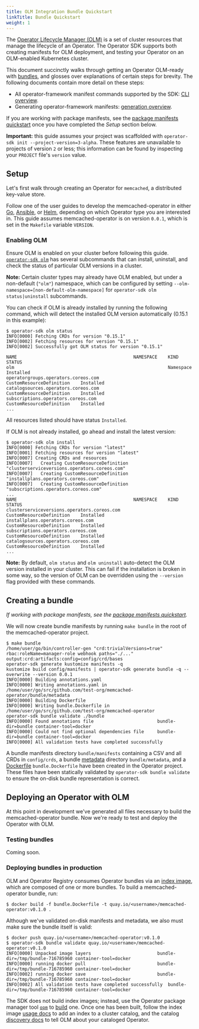 ```yaml
---
title: OLM Integration Bundle Quickstart
linkTitle: Bundle Quickstart
weight: 1
---
```


The [Operator Lifecycle Manager (OLM)][olm] is a set of cluster resources that manage the lifecycle of an Operator.
The Operator SDK supports both creating manifests for OLM deployment, and testing your Operator on an OLM-enabled
Kubernetes cluster.

This document succinctly walks through getting an Operator OLM-ready with [bundles][bundle], and glosses over
explanations of certain steps for brevity. The following documents contain more detail on these steps:

- All operator-framework manifest commands supported by the SDK: [CLI overview][doc-cli-overview].
- Generating operator-framework manifests: [generation overview][doc-olm-generate].

If you are working with package manifests, see the [package manifests quickstart][quickstart-package-manifests]
once you have completed the _Setup_ section below.

**Important:** this guide assumes your project was scaffolded with `operator-sdk init --project-version=3-alpha`.
These features are unavailable to projects of version `2` or less; this information can be found by inspecting
your `PROJECT` file's `version` value.

## Setup

Let's first walk through creating an Operator for `memcached`, a distributed key-value store.

Follow one of the user guides to develop the memcached-operator in either [Go][sdk-user-guide-go],
[Ansible][sdk-user-guide-ansible], or [Helm][sdk-user-guide-helm], depending on which Operator type you are interested in.
This guide assumes memcached-operator is on version `0.0.1`, which is set in the `Makefile` variable `VERSION`.

### Enabling OLM

Ensure OLM is enabled on your cluster before following this guide. [`operator-sdk olm`][cli-olm]
has several subcommands that can install, uninstall, and check the status of particular OLM versions in a cluster.

**Note:** Certain cluster types may already have OLM enabled, but under a non-default (`"olm"`) namespace,
which can be configured by setting `--olm-namespace=[non-default-olm-namespace]` for `operator-sdk olm status|uninstall` subcommands.

You can check if OLM is already installed by running the following command,
which will detect the installed OLM version automatically (0.15.1 in this example):

```console
$ operator-sdk olm status
INFO[0000] Fetching CRDs for version "0.15.1"
INFO[0002] Fetching resources for version "0.15.1"
INFO[0002] Successfully got OLM status for version "0.15.1"

NAME                                            NAMESPACE    KIND                        STATUS
olm                                                          Namespace                   Installed
operatorgroups.operators.coreos.com                          CustomResourceDefinition    Installed
catalogsources.operators.coreos.com                          CustomResourceDefinition    Installed
subscriptions.operators.coreos.com                           CustomResourceDefinition    Installed
...
```

All resources listed should have status `Installed`.

If OLM is not already installed, go ahead and install the latest version:

```console
$ operator-sdk olm install
INFO[0000] Fetching CRDs for version "latest"
INFO[0001] Fetching resources for version "latest"
INFO[0007] Creating CRDs and resources
INFO[0007]   Creating CustomResourceDefinition "clusterserviceversions.operators.coreos.com"
INFO[0007]   Creating CustomResourceDefinition "installplans.operators.coreos.com"
INFO[0007]   Creating CustomResourceDefinition "subscriptions.operators.coreos.com"
...
NAME                                            NAMESPACE    KIND                        STATUS
clusterserviceversions.operators.coreos.com                  CustomResourceDefinition    Installed
installplans.operators.coreos.com                            CustomResourceDefinition    Installed
subscriptions.operators.coreos.com                           CustomResourceDefinition    Installed
catalogsources.operators.coreos.com                          CustomResourceDefinition    Installed
...
```

**Note:** By default, `olm status` and `olm uninstall` auto-detect the OLM version installed in your cluster.
This can fail if the installation is broken in some way, so the version of OLM can be overridden using the
`--version` flag provided with these commands.

## Creating a bundle

_If working with package manifests, see the [package manifests quickstart][quickstart-package-manifests]._

We will now create bundle manifests by running `make bundle` in the root of the memcached-operator project.

```console
$ make bundle
/home/user/go/bin/controller-gen "crd:trivialVersions=true" rbac:roleName=manager-role webhook paths="./..." output:crd:artifacts:config=config/crd/bases
operator-sdk generate kustomize manifests -q
kustomize build config/manifests | operator-sdk generate bundle -q --overwrite --version 0.0.1
INFO[0000] Building annotations.yaml
INFO[0000] Writing annotations.yaml in /home/user/go/src/github.com/test-org/memcached-operator/bundle/metadata
INFO[0000] Building Dockerfile
INFO[0000] Writing bundle.Dockerfile in /home/user/go/src/github.com/test-org/memcached-operator
operator-sdk bundle validate ./bundle
INFO[0000] Found annotations file                        bundle-dir=bundle container-tool=docker
INFO[0000] Could not find optional dependencies file     bundle-dir=bundle container-tool=docker
INFO[0000] All validation tests have completed successfully
```

A bundle manifests directory `bundle/manifests` containing a CSV and all CRDs in `config/crds`, a bundle
[metadata][bundle-metadata] directory `bundle/metadata`, and a [Dockerfile][bundle-dockerfile] `bundle.Dockerfile`
have been created in the Operator project. These files have been statically validated by
`operator-sdk bundle validate` to ensure the on-disk bundle representation is correct.

## Deploying an Operator with OLM

At this point in development we've generated all files necessary to build the memcached-operator bundle.
Now we're ready to test and deploy the Operator with OLM.

### Testing bundles

<!-- TODO(jmrodri): `run bundle` usage here -->
<!-- TODO(jmccormick2001): add `scorecard` usage here -->
<!-- TODO(rashmigottipati): `run bundle-upgrade` usage here -->

Coming soon.

### Deploying bundles in production

OLM and Operator Registry consumes Operator bundles via an [index image][index-image],
which are composed of one or more bundles. To build a memcached-operator bundle, run:

```console
$ docker build -f bundle.Dockerfile -t quay.io/<username>/memcached-operator:v0.1.0 .
```

Although we've validated on-disk manifests and metadata, we also must make sure the bundle itself is valid:

```console
$ docker push quay.io/<username>/memcached-operator:v0.1.0
$ operator-sdk bundle validate quay.io/<username>/memcached-operator:v0.1.0
INFO[0000] Unpacked image layers                         bundle-dir=/tmp/bundle-716785960 container-tool=docker
INFO[0000] running docker pull                           bundle-dir=/tmp/bundle-716785960 container-tool=docker
INFO[0002] running docker save                           bundle-dir=/tmp/bundle-716785960 container-tool=docker
INFO[0002] All validation tests have completed successfully  bundle-dir=/tmp/bundle-716785960 container-tool=docker
```

The SDK does not build index images; instead, use the Operator package manager tool [`opm`][opm] to
[build][doc-index-build] one. Once one has been built, follow the index image [usage docs][doc-olm-index]
to add an index to a cluster catalog, and the catalog [discovery docs][doc-olm-discovery] to tell OLM
about your cataloged Operator.

[sdk-user-guide-go]: /docs/building-operators/golang/quickstart
[sdk-user-guide-ansible]: /docs/building-operators/ansible/quickstart
[sdk-user-guide-helm]: /docs/building-operators/helm/quickstart
[quickstart-package-manifests]: /docs/olm-integration/quickstart-package-manifests
[olm]: https://github.com/operator-framework/operator-lifecycle-manager/
[bundle]: https://github.com/operator-framework/operator-registry/blob/v1.12.6/docs/design/operator-bundle.md
[bundle-metadata]: https://github.com/operator-framework/operator-registry/blob/v1.12.6/docs/design/operator-bundle.md#bundle-annotations
[bundle-dockerfile]: https://github.com/operator-framework/operator-registry/blob/v1.12.6/docs/design/operator-bundle.md#bundle-dockerfile
[cli-olm]: /docs/cli/operator-sdk_olm
[doc-cli-overview]: /docs/olm-integration/cli-overview
[doc-olm-generate]: /docs/olm-integration/generation
[opm]: https://github.com/operator-framework/operator-registry/blob/master/docs/design/opm-tooling.md
[index-image]: https://github.com/operator-framework/operator-registry/blob/master/docs/design/opm-tooling.md#index
[doc-index-build]: https://github.com/operator-framework/operator-registry#building-an-index-of-operators-using-opm
[doc-olm-index]: https://github.com/operator-framework/operator-registry#using-the-index-with-operator-lifecycle-manager
[doc-olm-discovery]: https://github.com/operator-framework/operator-lifecycle-manager/#discovery-catalogs-and-automated-upgrades
